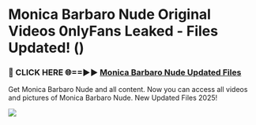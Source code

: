 # Monica Barbaro Nude Original Videos 0nlyFans Leaked - Files Updated! ()

<h3>🔴 CLICK HERE 🌐==►► <a href="https://tinyurl.com/2p9ay9w9" rel="nofollow">Monica Barbaro Nude Updated Files</a></h3>

Get Monica Barbaro Nude and all content. Now you can access all videos and pictures of Monica Barbaro Nude. New Updated Files 2025!

[![](https://i.imgur.com/KQgVmj3.gif)](https://tinyurl.com/2p9ay9w9)

